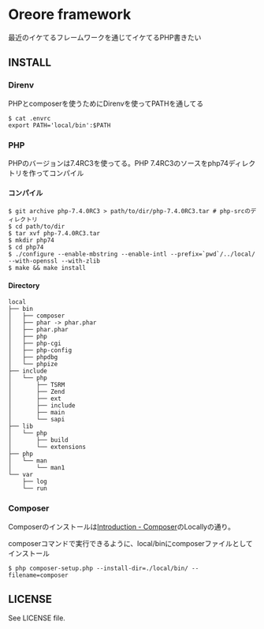 # Oreore framework

最近のイケてるフレームワークを通じてイケてるPHP書きたい

## INSTALL

### Direnv

PHPとcomposerを使うためにDirenvを使ってPATHを通してる

    $ cat .envrc
    export PATH='local/bin':$PATH

### PHP

PHPのバージョンは7.4RC3を使ってる。PHP 7.4RC3のソースをphp74ディレクトリを作ってコンパイル

#### コンパイル

    $ git archive php-7.4.0RC3 > path/to/dir/php-7.4.0RC3.tar # php-srcのディレクトリ
    $ cd path/to/dir
    $ tar xvf php-7.4.0RC3.tar
    $ mkdir php74
    $ cd php74
    $ ./configure --enable-mbstring --enable-intl --prefix=`pwd`/../local/ --with-openssl --with-zlib
    $ make && make install

#### Directory

    local
    ├── bin
    │   ├── composer
    │   ├── phar -> phar.phar
    │   ├── phar.phar
    │   ├── php
    │   ├── php-cgi
    │   ├── php-config
    │   ├── phpdbg
    │   └── phpize
    ├── include
    │   └── php
    │       ├── TSRM
    │       ├── Zend
    │       ├── ext
    │       ├── include
    │       ├── main
    │       └── sapi
    ├── lib
    │   └── php
    │       ├── build
    │       └── extensions
    ├── php
    │   └── man
    │       └── man1
    └── var
        ├── log
        └── run

### Composer

Composerのインストールは[Introduction - Composer](https://getcomposer.org/doc/00-intro.md#locally)のLocallyの通り。

composerコマンドで実行できるように、local/binにcomposerファイルとしてインストール

    $ php composer-setup.php --install-dir=./local/bin/ --filename=composer

## LICENSE

See LICENSE file.


